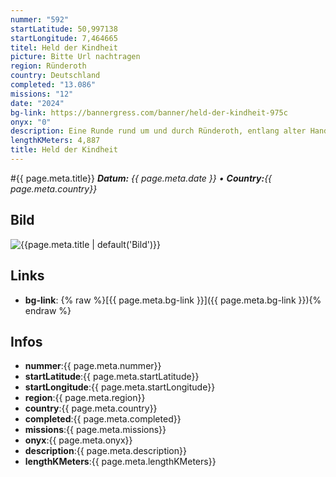```yaml
---
nummer: "592"
startLatitude: 50,997138
startLongitude: 7,464665
titel: Held der Kindheit
picture: Bitte Url nachtragen
region: Ründeroth
country: Deutschland
completed: "13.086"
missions: "12"
date: "2024"
bg-link: https://bannergress.com/banner/held-der-kindheit-975c
onyx: "0"
description: Eine Runde rund um und durch Ründeroth, entlang alter Handelswege und vieler historischer Denkmäler. Länge beträgt ca. 5 km und dauert ca. 2 Stunden. Viel Spaß.
lengthKMeters: 4,887
title: Held der Kindheit
---
```


#{{ page.meta.title}}
_**Datum:** {{ page.meta.date }} • **Country:**{{ page.meta.country}}_

## Bild
![{{page.meta.title | default('Bild')}}]({{page.meta.picture}})

## Links
- **bg-link**: {% raw %}[{{ page.meta.bg-link }}]({{ page.meta.bg-link }}){% endraw %}

## Infos
- **nummer**:{{ page.meta.nummer}}
- **startLatitude**:{{ page.meta.startLatitude}}
- **startLongitude**:{{ page.meta.startLongitude}}
- **region**:{{ page.meta.region}}
- **country**:{{ page.meta.country}}
- **completed**:{{ page.meta.completed}}
- **missions**:{{ page.meta.missions}}
- **onyx**:{{ page.meta.onyx}}
- **description**:{{ page.meta.description}}
- **lengthKMeters**:{{ page.meta.lengthKMeters}}

